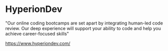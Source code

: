 # HyperionDev

"Our online coding bootcamps are set apart by integrating human-led code review. Our deep experience will support your ability to code and help you achieve career-focused skills"

https://www.hyperiondev.com/
